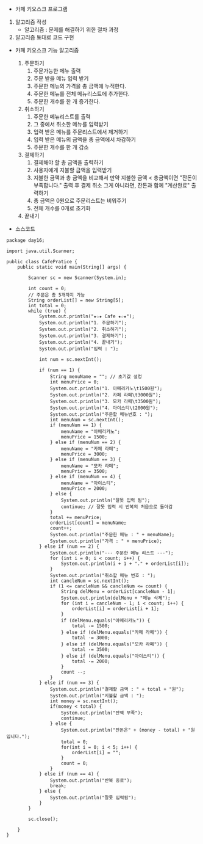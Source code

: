 
- 카페 키오스크 프로그램

1. 알고리즘 작성
	- 알고리즘 : 문제를 해결하기 위한 절차 과정 
2. 알고리즘 토대로 코드 구현

- 카페 키오스크 기능 알고리즘
	1. 주문하기
		1. 주문가능한 메뉴 출력
		2. 주문 받을 메뉴 입력 받기
		3. 주문한 메뉴의 가격을 총 금액에 누적한다.
		4. 주문한 메뉴를 전체 메뉴리스트에 추가한다.
		5. 주문한 개수를 한 개 증가한다.
	2. 취소하기
		1. 주문한 메뉴리스트를 출력
		2. 그 중에서 취소한 메뉴를 입력받기
		3. 입력 받은 메뉴를 주문리스트에서 제거하기
		4. 입력 받은 메뉴의 금액을 총 금액에서 차감하기
		5. 주문한 개수를 한 개 감소
	3. 결제하기
		1. 결제해야 할 총 금액을 출력하기
		2. 사용자에게 지불할 금액을 입력받기
		3. 지불한 금액과 총 금액을 비교해서 만약 지불한 금액 < 총금액이면 "잔돈이 부족합니다." 출력 후 결제 취소 그게 아니라면, 잔돈과 함께 "계산완료" 출력하기
		4. 총 금액은 0원으로 주문리스트는 비워주기
		5. 전체 개수를 0개로 초기화
	4. 끝내기

- 소스코드
~~~
package day16;

import java.util.Scanner;

public class CafePratice {
	public static void main(String[] args) {

		Scanner sc = new Scanner(System.in);

		int count = 0;
		// 주문은 총 5개까지 가능
		String orderList[] = new String[5];
		int total = 0;
		while (true) {
			System.out.println("★☆★ Cafe ★☆★");
			System.out.println("1. 주문하기");
			System.out.println("2. 취소하기");
			System.out.println("3. 결제하기");
			System.out.println("4. 끝내기");
			System.out.println("입력 : ");

			int num = sc.nextInt();

			if (num == 1) {
				String menuName = ""; // 초기값 설정
				int menuPrice = 0;
				System.out.println("1. 아메리카노\t1500원");
				System.out.println("2. 카페 라떼\t3000원");
				System.out.println("3. 모카 라떼\t3500원");
				System.out.println("4. 아이스티\t2000원");
				System.out.println("주문할 메뉴번호 : ");
				int menuNum = sc.nextInt();
				if (menuNum == 1) {
					menuName = "아메리카노";
					menuPrice = 1500;
				} else if (menuNum == 2) {
					menuName = "카페 라떼";
					menuPrice = 3000;
				} else if (menuNum == 3) {
					menuName = "모카 라떼";
					menuPrice = 3500;
				} else if (menuNum == 4) {
					menuName = "아이스티";
					menuPrice = 2000;
				} else {
					System.out.println("잘못 입력 됨");
					continue; // 잘못 입력 시 반복의 처음으로 돌아감
				}
				total += menuPrice;
				orderList[count] = menuName;
				count++;
				System.out.println("주문한 메뉴 : " + menuName);
				System.out.println("가격 : " + menuPrice);
			} else if (num == 2) {
				System.out.println("--- 주문한 메뉴 리스트 ---");
				for (int i = 0; i < count; i++) {
					System.out.println(i + 1 + "." + orderList[i]);
				}
				System.out.println("취소할 메뉴 번호 : ");
				int cancleNum = sc.nextInt();
				if (1 <= cancleNum && cancleNum <= count) {
					String delMenu = orderList[cancleNum - 1];
					System.out.println(delMenu + "메뉴 삭제");
					for (int i = cancleNum - 1; i < count; i++) {
						orderList[i] = orderList[i + 1];
					}
					if (delMenu.equals("아메리카노")) {
						total -= 1500;
					} else if (delMenu.equals("카페 라떼")) {
						total -= 3000;
					} else if (delMenu.equals("모카 라떼")) {
						total -= 3500;
					} else if (delMenu.equals("아이스티")) {
						total -= 2000;
					}
					count --;
				}
			} else if (num == 3) {
				System.out.println("결제할 금액 : " + total + "원");
				System.out.println("지불할 금액 : ");
				int money = sc.nextInt();
				if(money < total) {
					System.out.println("잔액 부족");
					continue;
				} else {
					System.out.println("잔돈은" + (money - total) + "원 입니다.");
					total = 0;
					for(int i = 0; i < 5; i++) {
						orderList[i] = "";
					}
					count = 0;
				}
			} else if (num == 4) {
				System.out.println("반복 종료");
				break;
			} else {
				System.out.println("잘못 입력됨");
			}
		}
		
		sc.close();

	}
}

~~~
